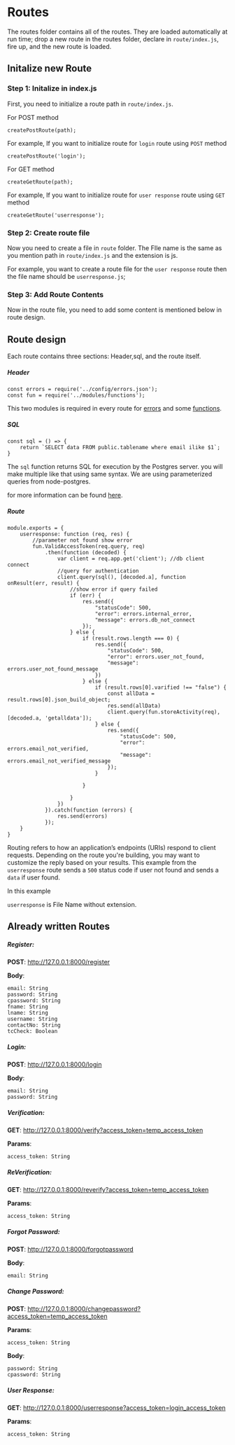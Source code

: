 # Routes
The routes folder contains all of the routes. They are loaded automatically at run time; drop a new route in the routes folder, declare in `route/index.js`, fire up, and the new route is loaded.

## Initalize new Route

### Step 1: Initalize in index.js
First, you need to initialize a route path in `route/index.js`.

For POST method

```createPostRoute(path);```

For example, If you want to initialize route for `login` route using `POST` method

```createPostRoute('login');```


For GET method

```createGetRoute(path);```

For example, If you want to initialize route for `user response` route using `GET` method

```createGetRoute('userresponse');```

### Step 2: Create route file

Now you need to create a file in `route` folder. The FIle name is the same as you mention path in `route/index.js` and the extension is js.

For example, you want to create a route file for the `user response` route then the file name should be `userresponse.js`;

### Step 3: Add Route Contents

Now in the route file, you need to add some content is mentioned below in route design.


## Route design
Each route contains three sections: Header,sql, and the route itself.

##### Header
```
const errors = require('../config/errors.json');
const fun = require('../modules/functions');
```

This two modules is required in every route for [errors](https://github.com/jsuyog2/express-postgresql-api/blob/master/config/README.md "errors") and some [functions](https://github.com/jsuyog2/express-postgresql-api/blob/master/modules/README.md "functions").

##### SQL
```
const sql = () => {
    return `SELECT data FROM public.tablename where email ilike $1`;
}
```

The `sql` function returns SQL for execution by the Postgres server. you will make multiple like that using same syntax. We are using parameterized queries from node-postgres.

for more information can be found [here](https://node-postgres.com/features/queries#parameterized-query "here").

##### Route
```
module.exports = {
    userresponse: function (req, res) {
        //parameter not found show error
        fun.ValidAccessToken(req.query, req)
            .then(function (decoded) {
                var client = req.app.get('client'); //db client connect
                //query for authentication
                client.query(sql(), [decoded.a], function onResult(err, result) {
                    //show error if query failed
                    if (err) {
                        res.send({
                            "statusCode": 500,
                            "error": errors.internal_error,
                            "message": errors.db_not_connect
                        });
                    } else {
                        if (result.rows.length === 0) {
                            res.send({
                                "statusCode": 500,
                                "error": errors.user_not_found,
                                "message": errors.user_not_found_message
                            })
                        } else {
                            if (result.rows[0].varified !== "false") {
                                const allData = result.rows[0].json_build_object;
                                res.send(allData)
                                client.query(fun.storeActivity(req), [decoded.a, 'getalldata']);
                            } else {
                                res.send({
                                    "statusCode": 500,
                                    "error": errors.email_not_verified,
                                    "message": errors.email_not_verified_message
                                });
                            }

                        }

                    }
                })
            }).catch(function (errors) {
                res.send(errors)
            });
    }
}
```

Routing refers to how an application’s endpoints (URIs) respond to client requests. Depending on the route you're building, you may want to customize the reply based on your results. This example from the `userresponse` route sends a `500` status code if user not found and sends a `data` if user found.

In this example

`userresponse` is File Name without extension.

## Already written Routes

##### Register:

**POST**: http://127.0.0.1:8000/register

**Body**:

```
email: String
password: String
cpassword: String
fname: String
lname: String
username: String
contactNo: String
tcCheck: Boolean
```

##### Login:

**POST**: http://127.0.0.1:8000/login

**Body**:

```
email: String
password: String
```

##### Verification:

**GET**: http://127.0.0.1:8000/verify?access_token=temp_access_token

**Params**:

```
access_token: String
```
##### ReVerification:

**GET**: http://127.0.0.1:8000/reverify?access_token=temp_access_token

**Params**:

```
access_token: String
```

##### Forgot Password:

**POST**: http://127.0.0.1:8000/forgotpassword

**Body**:

```
email: String
```
##### Change Password:
**POST**: http://127.0.0.1:8000/changepassword?access_token=temp_access_token

**Params**:

``` access_token: String ```

**Body**:
```
password: String
cpassword: String
```

##### User Response:
**GET**: http://127.0.0.1:8000/userresponse?access_token=login_access_token

**Params**:

```
access_token: String
```